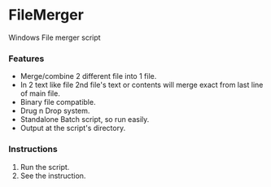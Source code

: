 # FileMerger
Windows File merger script

### Features
* Merge/combine 2 different file into 1 file.
* In 2 text like file 2nd file's text or contents will merge exact from last line of main file.
* Binary file compatible.
* Drug n Drop system.
* Standalone Batch script, so run easily.
* Output at the script's directory.

### Instructions
1. Run the script.
2. See the instruction.
